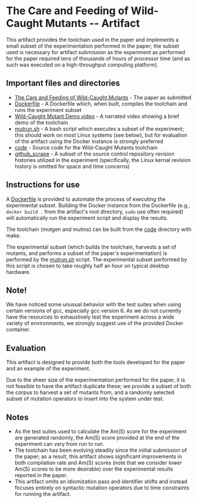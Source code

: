# The Care and Feeding of Wild-Caught Mutants -- Artifact

This artifact provides the toolchain used in the paper and implements a
small subset of the experimentation performed in the paper; the subset used 
is necessary for artifact submission as the
experiment as performed for the paper required tens of thousands of hours
of processor time (and as such was executed on a high-throughput computing
platform).

## Important files and directories
  * [The Care and Feeding of Wild-Caught Mutants](paper.pdf) - The paper as submitted
  * [Dockerfile](Dockerfile) - A Dockerfile which, when built, compiles the toolchain and runs the 	     experiment subset 
  *	[Wild-Caught Mutant Demo video](wcm_demo.mp4) - A narrated video showing a brief demo of the toolchain
  * [mutrun.sh](mutrun.sh) - A bash script which executes a subset of the experiment; this should work on *most* Linux systems (see below), but for evaluation of the artifact using the Docker instance is strongly preferred
  * [code](code) - Source code for the Wild-Caught Mutants toolchain
  * [github_scrape](github_scrape) - A subset of the source 
	control repository revision histories utilized in the experiment (specifically, the Linux kernal revision history is omitted for space and time concerns)

## Instructions for use

A [Dockerfile](Dockerfile) is provided to automate the 
process of executing the experimental subset.  Building the Docker
instance from the Dockerfile (e.g., `docker build .` from the artifact's root
directory, `sudo` use often required) will automatically run the experiment script 
and display the results.

The toolchain (mutgen and mutins) can be built from the [code](code) directory 
with make.

The experimental subset (which builds the toolchain, harvests a set of mutants, 
and performs a subset of the paper's experimentation) is performed by the 
[mutrun.sh](mutrun.sh) script.  The experimental subset 
performed by this script is chosen to take roughly half an hour on
typical desktop hardware.


## Note!

We have noticed some unusual behavior with the test suites when using certain 
versions of gcc, especially gcc version 6.  As we do not currently have the
resources to exhaustively test the experiment across a wide variety of 
environments, we strongly suggest use of the provided Docker container.

## Evaluation

This artifact is designed to provide both the tools developed for the paper and an
	example of the experiment.

Due to the sheer size of the experimentation performed for the paper, it is not
	feasible to have the artifact duplicate these; we provide a subset of both the 
	corpus to harvest a set of mutants from, and a randomly selected subset of 
	mutation operators to insert into the system under test.

## Notes

  * As the test suites used to calculate the Am(S) score for the experiment
	are generated randomly, the Am(S) score provided at the end of the 
	experiment can vary from run to run.
  * The toolchain has been evolving steadily since the initial submission
	of the paper; as a result, this artifact shows significant improvements
	in both compilation rate and Am(S) scores (note that we consider
	*lower* Am(S) scores to be more desirable)
	over the experimental results reported in the paper.
  * This artifact omits an idiomization pass and identifier shifts and
	instead focuses entirely on syntactic mutation operators due to 
	time constraints for running the artifact.
